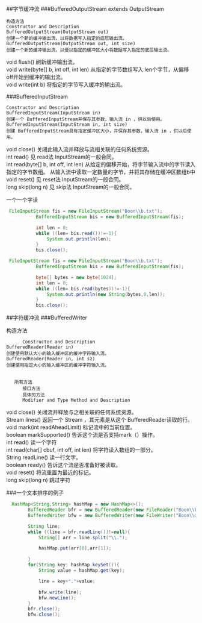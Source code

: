 ##字节缓冲流
###BufferedOutputStream
extends OutputStream


    构造方法 
    Constructor and Description 
    BufferedOutputStream(OutputStream out) 
    创建一个新的缓冲输出流，以将数据写入指定的底层输出流。  
    BufferedOutputStream(OutputStream out, int size) 
    创建一个新的缓冲输出流，以便以指定的缓冲区大小将数据写入指定的底层输出流。 


void flush() 
刷新缓冲输出流。  
void write(byte[] b, int off, int len) 
从指定的字节数组写入 len个字节，从偏移 off开始到缓冲的输出流。  
void write(int b) 
将指定的字节写入缓冲的输出流。  


###BufferedInputStream

    Constructor and Description 
    BufferedInputStream(InputStream in) 
    创建一个 BufferedInputStream并保存其参数，输入流 in ，供以后使用。  
    BufferedInputStream(InputStream in, int size) 
    创建 BufferedInputStream具有指定缓冲区大小，并保存其参数，输入流 in ，供以后使用。  


void close() 
关闭此输入流并释放与流相关联的任何系统资源。  
int read() 
见 read法 InputStream的一般合同。  
int read(byte[] b, int off, int len) 
从给定的偏移开始，将字节输入流中的字节读入指定的字节数组。  从输入流中读取一定数量的字节，并将其存储在缓冲区数组b中
void reset() 
见 reset法 InputStream的一般合同。  
long skip(long n) 
见 skip法 InputStream的一般合同。  

一个一个字读
```java
 FileInputStream fis = new FileInputStream("Boon\\b.txt");
           BufferedInputStream bis = new BufferedInputStream(fis);

           int len = 0;
           while ((len= bis.read())!=-1){
               System.out.println(len);
           }
           bis.close();
```



```java
 FileInputStream fis = new FileInputStream("Boon\\b.txt");
           BufferedInputStream bis = new BufferedInputStream(fis);

           byte[] bytes = new byte[1024];
           int len = 0;
           while ((len= bis.read(bytes))!=-1){
               System.out.println(new String(bytes,0,len));
           }
           bis.close();
```

##字符缓冲流
###BufferedWriter

构造方法 
            
          Constructor and Description 
    BufferedReader(Reader in) 
    创建使用默认大小的输入缓冲区的缓冲字符输入流。  
    BufferedReader(Reader in, int sz) 
    创建使用指定大小的输入缓冲区的缓冲字符输入流。  


       所有方法  
          接口方法  
          具体的方法  
          Modifier and Type Method and Description 
void close() 
关闭流并释放与之相关联的任何系统资源。  
Stream<String> lines() 
返回一个 Stream ，其元素是从这个 BufferedReader读取的行。  
void mark(int readAheadLimit) 
标记流中的当前位置。  
boolean markSupported() 
告诉这个流是否支持mark（）操作。  
int read() 
读一个字符  
int read(char[] cbuf, int off, int len) 
将字符读入数组的一部分。  
String readLine() 
读一行文字。  
boolean ready() 
告诉这个流是否准备好被读取。  
void reset() 
将流重置为最近的标记。  
long skip(long n) 
跳过字符  




###一个文本排序的例子
```java
  HashMap<String,String> hashMap = new HashMap<>();
        BufferedReader bfr = new BufferedReader(new FileReader("Boon\\b.txt"));
        BufferedWriter bfw = new BufferedWriter(new FileWriter("Boon\\a.txt"));

        String line;
        while ((line = bfr.readLine())!=null){
            String[] arr = line.split("\\.");

            hashMap.put(arr[0],arr[1]);

        }
        for(String key: hashMap.keySet()){
            String value = hashMap.get(key);

            line = key+"."+value;

            bfw.write(line);
            bfw.newLine();
        }
        bfr.close();
        bfw.close();
```